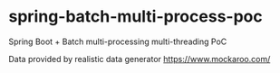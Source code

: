 # spring-batch-multi-process-poc
Spring Boot + Batch multi-processing multi-threading PoC

Data provided by realistic data generator https://www.mockaroo.com/
